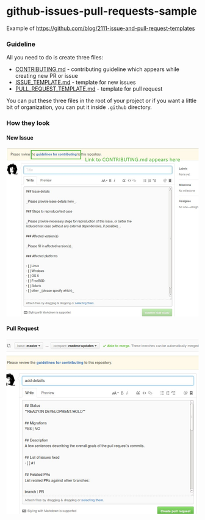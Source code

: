# github-issues-pull-requests-sample
Example of https://github.com/blog/2111-issue-and-pull-request-templates

### Guideline

All you need to do is create three files:
- [CONTRIBUTING.md](.github/CONTRIBUTING.md) - contributing guideline which appears while creating new PR or issue
- [ISSUE_TEMPLATE.md](.github/ISSUE_TEMPLATE.md) - template for new issues
- [PULL_REQUEST_TEMPLATE.md](.github/PULL_REQUEST_TEMPLATE.md) - template for pull request

You can put these three files in the root of your project or if you want a little bit of organization, you can put it inside `.github` directory.

### How they look

#### New Issue

![New Issue](new_issue.jpg)

#### Pull Request

![New Pull Request](new_pr.jpg)
